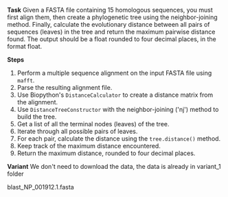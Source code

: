 **Task**
Given a FASTA file containing 15 homologous sequences, you must first align them, then create a phylogenetic tree using the neighbor-joining method. Finally, calculate the evolutionary distance between all pairs of sequences (leaves) in the tree and return the maximum pairwise distance found. The output should be a float rounded to four decimal places, in the format <answer>float</answer>.

**Steps**
1) Perform a multiple sequence alignment on the input FASTA file using `mafft`.
2) Parse the resulting alignment file.
3) Use Biopython's `DistanceCalculator` to create a distance matrix from the alignment.
4) Use `DistanceTreeConstructor` with the neighbor-joining ('nj') method to build the tree.
5) Get a list of all the terminal nodes (leaves) of the tree.
6) Iterate through all possible pairs of leaves.
7) For each pair, calculate the distance using the `tree.distance()` method.
8) Keep track of the maximum distance encountered.
9) Return the maximum distance, rounded to four decimal places.

**Variant**
We don't need to download the data, the data is already in variant_1 folder

blast_NP_001912.1.fasta
